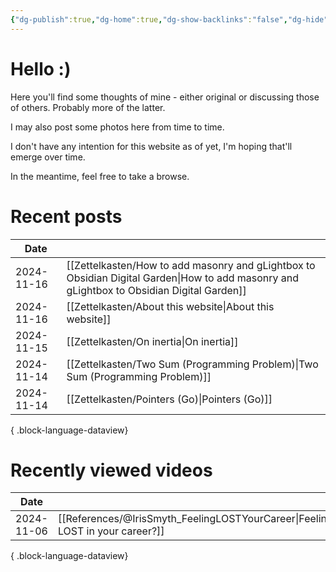 ```yaml
---
{"dg-publish":true,"dg-home":true,"dg-show-backlinks":"false","dg-hide":true,"permalink":"/home/","hide":true,"tags":["gardenEntry"],"dgShowBacklinks":"false","dgPassFrontmatter":true,"noteIcon":"1","created":"2024-10-26T07:52:57.659+09:00","updated":"2024-11-06T23:54:01.198+09:00"}
---
```


# Hello :)

Here you'll find some thoughts of mine - either original or discussing those of others. Probably more of the latter.

I may also post some photos here from time to time.

I don't have any intention for this website as of yet, I'm hoping that'll emerge over time.

In the meantime, feel free to take a browse.

# Recent posts
| Date       |                                                                                                                                              |
| ---------- | -------------------------------------------------------------------------------------------------------------------------------------------- |
| 2024-11-16 | [[Zettelkasten/How to add masonry and gLightbox to Obsidian Digital Garden\|How to add masonry and gLightbox to Obsidian Digital Garden]] |
| 2024-11-16 | [[Zettelkasten/About this website\|About this website]]                                                                                   |
| 2024-11-15 | [[Zettelkasten/On inertia\|On inertia]]                                                                                                   |
| 2024-11-14 | [[Zettelkasten/Two Sum (Programming Problem)\|Two Sum (Programming Problem)]]                                                             |
| 2024-11-14 | [[Zettelkasten/Pointers (Go)\|Pointers (Go)]]                                                                                             |

{ .block-language-dataview}

# Recently viewed videos
| Date       |                                                                                  |
| ---------- | -------------------------------------------------------------------------------- |
| 2024-11-06 | [[References/@IrisSmyth_FeelingLOSTYourCareer\|Feeling LOST in your career?]] |

{ .block-language-dataview}